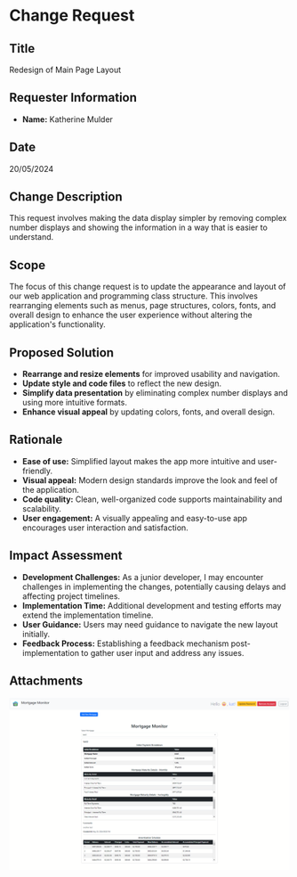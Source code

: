 # Change Request

## Title
Redesign of Main Page Layout 

## Requester Information
- **Name:** Katherine Mulder

## Date
20/05/2024

## Change Description
This request involves making the data display simpler by removing complex number displays and showing the information in a way that is easier to understand.


## Scope
The focus of this change request is to update the appearance and layout of our web application and programming class structure. This involves rearranging elements such as menus, page structures, colors, fonts, and overall design to enhance the user experience without altering the application's functionality.

## Proposed Solution
- **Rearrange and resize elements** for improved usability and navigation.
- **Update style and code files** to reflect the new design.
- **Simplify data presentation** by eliminating complex number displays and using more intuitive formats.
- **Enhance visual appeal** by updating colors, fonts, and overall design.

## Rationale
- **Ease of use:** Simplified layout makes the app more intuitive and user-friendly.
- **Visual appeal:** Modern design standards improve the look and feel of the application.
- **Code quality:** Clean, well-organized code supports maintainability and scalability.
- **User engagement:** A visually appealing and easy-to-use app encourages user interaction and satisfaction.

## Impact Assessment
- **Development Challenges:** As a junior developer, I may encounter challenges in implementing the changes, potentially causing delays and affecting project timelines.
- **Implementation Time:** Additional development and testing efforts may extend the implementation timeline.
- **User Guidance:** Users may need guidance to navigate the new layout initially.
- **Feedback Process:** Establishing a feedback mechanism post-implementation to gather user input and address any issues.

## Attachments
![change_index.png](change_index.png)
